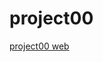 # project00

<a href="https://bkpark-dev-kr.github.io/project00/0_index.html" target="_blank"> project00 web </a>

